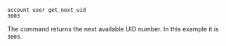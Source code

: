 ---
---

```
account user get_next_uid
3003
```

The command returns the next available UID number. In this example it is `3003`.
